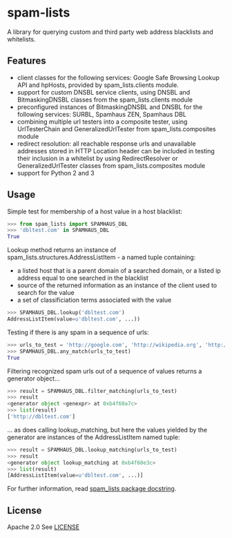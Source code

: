 # spam-lists

A library for querying custom and third party web address blacklists and whitelists.

## Features

- client classes for the following services: Google Safe Browsing Lookup API and hpHosts, provided by spam_lists.clients module.
- support for custom DNSBL service clients, using DNSBL and BitmaskingDNSBL classes from the spam_lists.clients module
- preconfigured instances of BitmaskingDNSBL and DNSBL for the following services: SURBL, Spamhaus ZEN, Spamhaus DBL
- combining multiple url testers into a composite tester, using UrlTesterChain and GeneralizedUrlTester from spam_lists.composites module
- redirect resolution: all reachable response urls and unavailable addresses stored in HTTP Location header can be included in testing their inclusion in a whitelist by using RedirectResolver or GeneralizedUrlTester classes from spam_lists.composites module
- support for Python 2 and 3

## Usage
Simple test for membership of a host value in a host blacklist:
```python
>>> from spam_lists import SPAMHAUS_DBL
>>> 'dbltest.com' in SPAMHAUS_DBL
True
```

Lookup method returns an instance of spam_lists.structures.AddressListItem -
a named tuple containing:
- a listed host that is a parent domain of a searched
domain, or a listed ip address equal to one searched in the blacklist
- source of the returned information as an instance of the client used to search for the value
- a set of classificiation terms associated with the value
```python
>>> SPAMHAUS_DBL.lookup('dbltest.com')
AddressListItem(value=u'dbltest.com', ...))
```

Testing if there is any spam in a sequence of urls:
```python
>>> urls_to_test = 'http://google.com', 'http://wikipedia.org', 'http://dbltest.com'
>>> SPAMHAUS_DBL.any_match(urls_to_test)
True
```

Filtering recognized spam urls out of a sequence of values returns a generator object...
```python
>>> result = SPAMHAUS_DBL.filter_matching(urls_to_test)
>>> result
<generator object <genexpr> at 0xb4f60a7c>
>>> list(result)
['http://dbltest.com']
```
... as does calling lookup_matching, but here the values yielded by the generator are instances of the AddressListItem named tuple:
```python
>>> result = SPAMHAUS_DBL.lookup_matching(urls_to_test)
>>> result
<generator object lookup_matching at 0xb4f60e3c>
>>> list(result)
[AddressListItem(value=u'dbltest.com', ...)]
```

For further information, read [spam_lists package docstring](https://github.com/piotr-rusin/spam-lists/blob/master/spam_lists/__init__.py).

## License
Apache 2.0 See [LICENSE](https://github.com/piotr-rusin/spam-lists/blob/master/LICENSE)